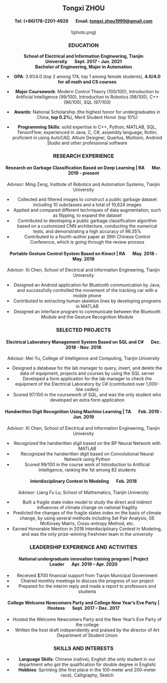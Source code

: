 ## <center>Tongxi ZHOU</center>
#### <center>Tel: (+86)178-2201-4926&nbsp;&nbsp;&nbsp;&nbsp;&nbsp;&nbsp;&nbsp;Email: tongxi.zhou1999@gmail.com</center> 
<div align=center>!(photo.png)

### EDUCATION
**School of Electrical and Information Engineering, Tianjin University&nbsp;&nbsp;&nbsp;&nbsp;&nbsp;&nbsp;&nbsp;Sept. 2017 - Jun. 2021<br/>
Bachelor of Engineering, Major in Automation**
- **GPA**: 3.91/4.0 (top 2 among 174, top 1 among female students), **4.0/4.0 for all math and CS courses** 

- **Major Coursework**: Modern Control Theory (100/100), Introduction to Artificial Intelligence (99/100), Introduction to Robotics (98/100), C++ (96/100), SQL (97/100) 

- **Awards**: National Scholarship (the highest honor for undergraduates in China, **top 0.2%**), Merit Student Honor (top 10%) 

- **Programming Skills**: solid expertise in C++, Python, MATLAB, SQL, TensorFlow; experienced in Java, C, C#, assembly language, Kotlin; proficient in using AutoCAD, Altium Designer, Quartus, Multisim, Android Studio and other professional software 


### RESEARCH EXPERIENCE 
#### Research on Garbage Classification Based on Deep Learning | RA&nbsp;&nbsp;&nbsp;&nbsp;&nbsp;&nbsp;&nbsp;Mar. 2019 - present 
Advisor: Ming Zeng, Institute of Robotics and Automation Systems, Tianjin University 
- Collected and filtered images to construct a public garbage dataset including 10 subclasses and a total of 10,624 images 
- Applied and compared different techniques of data augmentation, such as flipping, to expand the dataset 
- Contributed to developing a public garbage classification algorithm based on a customized CNN architecture, conducting the numerical tests, and demonstrating a high accuracy of 96.35% 
- Contributed to a fourth-author paper at 39th Chinese Control Conference, which is going through the review process 

#### Portable Gesture Control System Based on Kinect | RA&nbsp;&nbsp;&nbsp;&nbsp;&nbsp;&nbsp;&nbsp;May. 2018 - May. 2019 
Advisor: Xi Chen, School of Electrical and Information Engineering, Tianjin University 
- Designed an Android application for Bluetooth communication by Java, and successfully controlled the movement of the tracking car with a mobile phone 
- Contributed to extracting human skeleton lines by developing programs in MATLAB 
- Designed an interface program to communicate between the Bluetooth Module and the Gesture Recognition Module 


### SELECTED PROJECTS 
#### Electrical Laboratory Management System Based on SQL and C#&nbsp;&nbsp;&nbsp;&nbsp;&nbsp;&nbsp;&nbsp;Dec. 2018 - Nov. 2018
Advisor: Mei Yu, College of Intelligence and Computing, Tianjin University 
- Designed a database for the lab manager to query, insert, and delete the data of equipment, projects and courses by using the SQL server 
- Developed a form application for the lab manager to check the equipment of the Electrical Laboratory by C# (contributed over 1,000-line codes) 
- Scored 97/100 in the coursework of SQL, and was the only student who developed an extra form application

#### Handwritten Digit Recognition Using Machine Learning | TA&nbsp;&nbsp;&nbsp;&nbsp;&nbsp;&nbsp;&nbsp;Feb. 2019 - Jun. 2019 
Advisor: Xi Chen, School of Electrical and Information Engineering, Tianjin University 
- Recognized the handwritten digit based on the BP Neural Network with MATLAB 
- Recognized the handwritten digit based on Convolutional Neural Network using Python 
- Scored 99/100 in the course work of Introduction to Artificial Intelligence, ranking the 1st among 82 students 

#### Interdisciplinary Contest In Modeling&nbsp;&nbsp;&nbsp;&nbsp;&nbsp;&nbsp;&nbsp;Feb. 2018 
Advisor: Liang Fu Lu, School of Mathematics, Tianjin University
- Built a fragile state index model to study the direct and indirect influences of climate change on national fragility
- Predicted the changes of the fragile states index on the basis of climate change, by using several methods including Set Pair Analysis, GE McKinsey Matrix, Cross-entropy Method, etc.
- Earned Honorable Mention in 2018 Interdisciplinary Contest in Modeling, and was the only prize-winning freshmen team in the university


### LEADERSHIP EXPERIENCE AND ACTIVITIES 
#### National undergraduate innovation training program | Project Leader&nbsp;&nbsp;&nbsp;&nbsp;&nbsp;&nbsp;&nbsp;Apr. 2019 – Apr. 2020 
- Received $700 financial support from Tianjin Municipal Government 
- Chaired monthly meetings to discuss the progress of our project 
- Prepared for the interim reply and made a report to professors and students 

#### College Welcome Newcomers Party and College New Year’s Eve Party | Hostess&nbsp;&nbsp;&nbsp;&nbsp;&nbsp;&nbsp;&nbsp;Sept. 2017 – Dec. 2017 
- Hosted the Welcome Newcomers Party and the New Year’s Eve Party of the college 
- Written the host draft independently and praised by the director of Art Department of Student Union 


### SKILLS AND INTERESTS
- **Language Skills**: Chinese (native), English (the only student in our department who got the qualification for double degree in English) 
- **Hobbies**: Sprinting (the first place in the 100-meter and 200-meter race), Calligraphy, Sketch 
